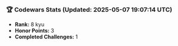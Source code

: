 ### 🏆 Codewars Stats (Updated: 2025-05-07 19:07:14 UTC)

- **Rank:** 8 kyu
- **Honor Points:** 3
- **Completed Challenges:** 1
